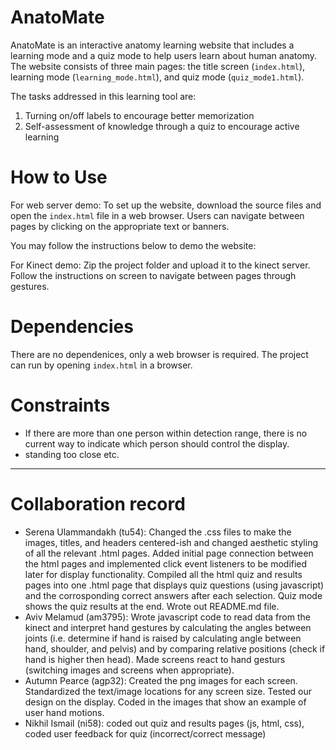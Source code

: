 # AnatoMate

AnatoMate is an interactive anatomy learning website that includes a learning mode and a quiz mode to help users learn about human anatomy. The website consists of three main pages: the title screen (<code>index.html</code>), learning mode (<code>learning_mode.html</code>), and quiz mode (<code>quiz_mode1.html</code>).

The tasks addressed in this learning tool are:
1. Turning on/off labels to encourage better memorization
2. Self-assessment of knowledge through a quiz to encourage active learning

# How to Use

For web server demo:
To set up the website, download the source files and open the <code>index.html</code> file in a web browser. Users can navigate between pages by clicking on the appropriate text or banners.

You may follow the instructions below to demo the website:

For Kinect demo:
Zip the project folder and upload it to the kinect server. Follow the instructions on screen to navigate between pages through gestures.

# Dependencies

There are no dependenices, only a web browser is required. The project can run by opening <code>index.html</code> in a browser.

# Constraints

- If there are more than one person within detection range, there is no current way to indicate which person should control the display.
- standing too close etc.

---

# Collaboration record

- Serena Ulammandakh (tu54): Changed the .css files to make the images, titles, and headers centered-ish and changed aesthetic styling of all the relevant .html pages. Added initial page connection between the html pages and implemented click event listeners to be modified later for display functionality. Compiled all the html quiz and results pages into one .html page that displays quiz questions (using javascript) and the corrosponding correct answers after each selection. Quiz mode shows the quiz results at the end. Wrote out README.md file.  
- Aviv Melamud (am3795): Wrote javascript code to read data from the kinect and interpret hand gestures by calculating the angles between joints (i.e. determine if hand is raised by calculating angle between hand, shoulder, and pelvis) and by comparing relative positions (check if hand is higher then head). Made screens react to hand gesturs (switching images and screens when appropriate).
- Autumn Pearce (agp32): Created the png images for each screen. Standardized the text/image locations for any screen size. Tested our design on the display. Coded in the images that show an example of user hand motions.
- Nikhil Ismail (ni58): coded out quiz and results pages (js, html, css), coded user feedback for quiz (incorrect/correct message)



